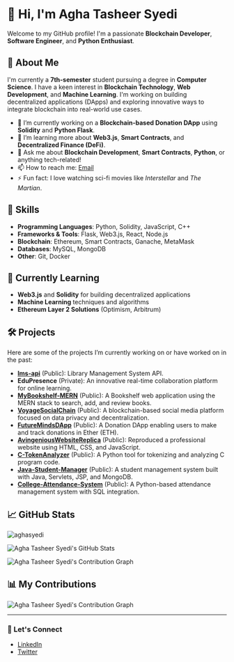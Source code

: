 # 👋 Hi, I'm Agha Tasheer Syedi

Welcome to my GitHub profile! I'm a passionate **Blockchain Developer**, **Software Engineer**, and **Python Enthusiast**.

## 🚀 About Me

I'm currently a **7th-semester** student pursuing a degree in **Computer Science**. I have a keen interest in **Blockchain Technology**, **Web Development**, and **Machine Learning**. I'm working on building decentralized applications (DApps) and exploring innovative ways to integrate blockchain into real-world use cases.

- 🔭 I’m currently working on a **Blockchain-based Donation DApp** using **Solidity** and **Python Flask**.
- 🌱 I’m learning more about **Web3.js**, **Smart Contracts**, and **Decentralized Finance (DeFi)**.
- 💬 Ask me about **Blockchain Development**, **Smart Contracts**, **Python**, or anything tech-related!
- 📫 How to reach me: [Email](mailto:aghasyedi@gmail.com)
- ⚡ Fun fact: I love watching sci-fi movies like *Interstellar* and *The Martian*.

## 🔧 Skills

- **Programming Languages**: Python, Solidity, JavaScript, C++
- **Frameworks & Tools**: Flask, Web3.js, React, Node.js
- **Blockchain**: Ethereum, Smart Contracts, Ganache, MetaMask
- **Databases**: MySQL, MongoDB
- **Other**: Git, Docker

## 🌱 Currently Learning

- **Web3.js** and **Solidity** for building decentralized applications
- **Machine Learning** techniques and algorithms
- **Ethereum Layer 2 Solutions** (Optimism, Arbitrum)

## 🛠️ Projects

Here are some of the projects I’m currently working on or have worked on in the past:


- **[lms-api](https://github.com/aghasyedi/lms-api)** (Public): Library Management System API.
- **EduPresence** (Private): An innovative real-time collaboration platform for online learning.
- **[MyBookshelf-MERN](https://github.com/aghasyedi/MyBookshelf-MERN)** (Public): A Bookshelf web application using the MERN stack to search, add, and review books.
- **[VoyageSocialChain](https://github.com/aghasyedi/VoyageSocialChain)** (Public): A blockchain-based social media platform focused on data privacy and decentralization.
- **[FutureMindsDApp](https://github.com/aghasyedi/FutureMindsDApp)** (Public): A Donation DApp enabling users to make and track donations in Ether (ETH).
- **[AvingeniousWebsiteReplica](https://github.com/aghasyedi/AvingeniousWebsiteReplica)** (Public): Reproduced a professional website using HTML, CSS, and JavaScript.
- **[C-TokenAnalyzer](https://github.com/aghasyedi/C-TokenAnalyzer)** (Public): A Python tool for tokenizing and analyzing C program code.
- **[Java-Student-Manager](https://github.com/aghasyedi/Java-Student-Manager)** (Public): A student management system built with Java, Servlets, JSP, and MongoDB.
- **[College-Attendance-System](https://github.com/aghasyedi/College-Attendance-System)** (Public): A Python-based attendance management system with SQL integration.


## 📈 GitHub Stats


<p align="left"> <img src="https://komarev.com/ghpvc/?username=aghasyedi&label=Profile%20views&color=0e75b6&style=flat" alt="aghasyedi" />
  
![Agha Tasheer Syedi's GitHub Stats](https://github-readme-stats.vercel.app/api?username=aghasyedi&show_icons=true&hide_title=true&hide=prs&count_private=true&theme=radical)

![Agha Tasheer Syedi's Contribution Graph](https://github-readme-stats.vercel.app/api?username=aghasyedi&show_icons=true&locale=en)

## 📊 My Contributions

![Agha Tasheer Syedi's Contribution Graph](https://github-readme-stats.vercel.app/api/top-langs?username=aghasyedi&show_icons=true&locale=en&layout=compact)


---


### 📝 Let's Connect

- [LinkedIn](https://www.linkedin.com/in/aghasyedi/)
- [Twitter](https://twitter.com/AghaSyedi)

